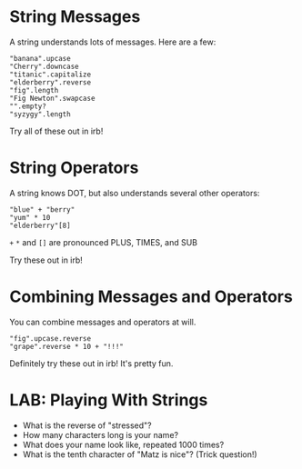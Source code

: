 <!-- next_step 'numbers' -->

# String Messages

A string understands lots of messages. Here are a few:

    "banana".upcase
    "Cherry".downcase
    "titanic".capitalize
    "elderberry".reverse
    "fig".length
    "Fig Newton".swapcase
    "".empty?
    "syzygy".length

Try all of these out in irb!

# String Operators

A string knows DOT, but also understands several other operators:

    "blue" + "berry"
    "yum" * 10
    "elderberry"[8]

`+` `*` and `[]` are pronounced PLUS, TIMES, and SUB

Try these out in irb!

# Combining Messages and Operators

You can combine messages and operators at will.

    "fig".upcase.reverse
    "grape".reverse * 10 + "!!!"

Definitely try these out in irb! It's pretty fun.

# LAB: Playing With Strings

* What is the reverse of "stressed"?
* How many characters long is your name?
* What does your name look like, repeated 1000 times?
* What is the tenth character of "Matz is nice"? (Trick question!)

